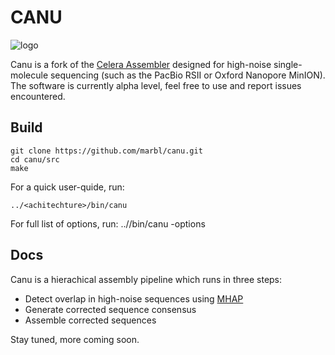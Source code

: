 # CANU
![logo](https://raw.githubusercontent.com/marbl/canu/master/logo.jpg)

Canu is a fork of the [Celera Assembler](http://wgs-assembler.sourceforge.net/wiki/index.php?title=Main_Page "Celera Assembler") designed for high-noise single-molecule sequencing (such as the PacBio RSII or Oxford Nanopore MinION). The software is currently alpha level, feel free to use and report issues encountered.

## Build

    git clone https://github.com/marbl/canu.git
    cd canu/src
    make
    
For a quick user-quide, run:

    ../<achitechture>/bin/canu
    

For full list of options, run:
    ../<architecture>/bin/canu -options
    
## Docs
Canu is a hierachical assembly pipeline which runs in three steps:

* Detect overlap in high-noise sequences using [MHAP](https://github.com/marbl/MHAP "MHAP")
* Generate corrected sequence consensus
* Assemble corrected sequences

Stay tuned, more coming soon.
